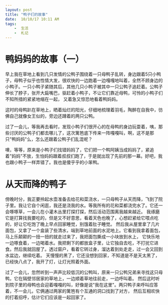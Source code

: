 ```yaml
---
layout: post
title: "鸭子们的故事"
date:  10/10/17 10:11 AM
tags: 
	-  生活
	-  札记
---
```

# 鸭妈妈的故事（一）  
早上我在草地上看到几只发情的公鸭子围绕着一只母鸭子乱转，身边跟着5只小鸭子，母鸭子似乎也性情大发，很欢快的一边跑着一边嘎嘎地叫着，全然不顾身边的小鸭子。一只小鸭子紧随其后，其他几只小鸭子被其中一只公鸭子追赶着。公鸭子伸长了脖子，张开大扁嘴巴，驱赶着小鸭子，不让它们靠近母鸭，可怜的小鸭子们不知所措的紧紧地缩在一起，
又着急又惊恐地看着鸭妈妈。

这时的母鸭趴在草地上，晒着灿烂的阳光，仔细地梳理着羽毛，陶醉在自我中，彷佛自己就像女王似的，旁边还蹲着的两只公鸭。
    
过了一会儿，等我再去看时，发现小鸭子们很开心的在母鸭的身边玩耍着，咦，那些讨厌的公鸭子们都去哪儿了，这次篱笆底下传来一阵嘎嘎叫，啊，这不是那只"鸭妈妈"么，怎么还跟着公鸭子们乱混呢？

噢，等等，原来是小鸭子们找错妈妈了，它们把一个鸭阿姨当成妈妈了，紧追着"妈妈"不放，生怕妈妈跟着叔叔们跑了，于是就出现了先前的那一幕。好吧，我也跟小鸭子一样弄错了。我也是傻乎乎的小笨鸭。

# 从天而降的鸭子
傍晚时分，我正要拎起水壶准备去给花和菜浇水，一只母鸭子从天而降，飞到了院子里。我让它自个闲逛，我还是浇我的水。等我所有的花和菜都浇完水了。它还一会啄啄草，一会儿在小灌木丛里打探打探，然后活动范围离我越来越近。
我琢磨它是打算找我要吃的，但是又不好意思，看着天色也晚了，心想赶紧给它喂点吃的，好让它吃饱了晚上早点回家睡觉，别饿着肚子睡觉。
然后我从屋里拿了几片面包，又拿了一个盒装了些清水，端到草地前面的水泥地上。它看到我拿着面包，马上乐颠颠的一扭一扭的就走过来了，我把面包撕成一小块放到水上，
它快乐地一边啄食着，一边喝着水。我把剩下的都放盒子里，让它独自去吃，不打扰它进食。然后我就回屋了。透过窗户，看着它转过身，溜达着到处走走，过一会又回到水盆边，继续吃着。
天慢慢的黑了，它还没想到回家，不知道是不是天太黑了，已经快八点了，我开了灯，让灯光照着外面。

过了一会儿，忽然听到一声声比较低沉的公鸭叫，原来一只公鸭兄弟来寻找这只母鸭，它在隔壁邻居家的草地上，一边顺着草地往前走，一边呼叫着。
然后这时听到院子里的母鸭也会迎着嘎嘎的叫，好像是说"我在这里"。两只鸭子来呼叫应答着，不一会儿，它俩通过两家的篱笆有个互通的洞口找到了对方，
然后互相欢快的打着招呼，估计它们应该是一起回家了。